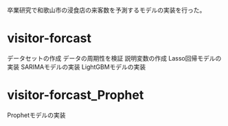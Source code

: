 卒業研究で和歌山市の浸食店の来客数を予測するモデルの実装を行った。

# visitor-forcast
データセットの作成
データの周期性を検証
説明変数の作成
Lasso回帰モデルの実装
SARIMAモデルの実装
LightGBMモデルの実装

# visitor-forcast_Prophet
Prophetモデルの実装
